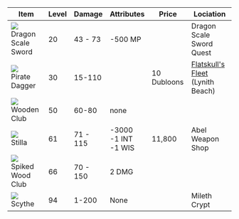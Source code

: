 | Item | Level | Damage | Attributes | Price | Lociation |
|-|-|-|-|-|-|
| <img src="../../images/sprites/dragon_scale_sword.png"/> <br> Dragon Scale Sword | 20 | 43 - 73 | -500 MP |  | Dragon Scale Sword Quest |
| <img src="../../images/sprites/curved_dagger.png"/> <br> Pirate Dagger | 30 | 15-110 | | 10 Dubloons | [Flatskull's Fleet](../../quests/flatskulls_fleet) <br> (Lynith Beach) |
| <img src="../../images/sprites/club.png"/> <br> Wooden Club | 50 | 60-80 | none | | |
| <img src="../../images/sprites/stilla.png"/> <br> Stilla | 61 | 71 - 115 | -3000 <br> -1 INT <br> -1 WIS | 11,800 | Abel Weapon Shop |
| <img src="../../images/sprites/spiked_club.png"/> <br> Spiked Wood Club | 66 | 70 - 150 | 2 DMG | | |
| <img src="../../images/sprites/scythe.png"/> <br> Scythe | 94 | 1-200 | None | | Mileth Crypt |

